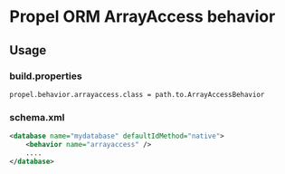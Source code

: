 Propel ORM ArrayAccess behavior
===============================
Usage
-----
### build.properties

	propel.behavior.arrayaccess.class = path.to.ArrayAccessBehavior

### schema.xml

```xml
<database name="mydatabase" defaultIdMethod="native">
	<behavior name="arrayaccess" />
	....
</database>